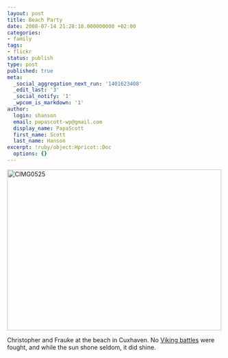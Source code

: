 ```yaml
---
layout: post
title: Beach Party
date: 2008-07-14 21:28:18.000000000 +02:00
categories:
- family
tags:
- flickr
status: publish
type: post
published: true
meta:
  _social_aggregation_next_run: '1401623408'
  _edit_last: '3'
  _social_notify: '1'
  _wpcom_is_markdown: '1'
author:
  login: shanson
  email: papascott-wp@gmail.com
  display_name: PapaScott
  first_name: Scott
  last_name: Hanson
excerpt: !ruby/object:Hpricot::Doc
  options: {}
---
```

<p><a href="http://www.flickr.com/photos/51035717986@N01/2668895242" title="View 'CIMG0525' on Flickr.com"><img src="https://farm4.static.flickr.com/3073/2668895242_63b8e222fb.jpg" alt="CIMG0525" border="0" width="500" height="375" /></a></p>
<p>Christopher and Frauke at the beach in Cuxhaven. No <a href="http://www.papascott.de/archives/2008/07/11/viking-camp/">Viking battles</a> were fought, and while the sun shone seldom, it did shine.</p>

